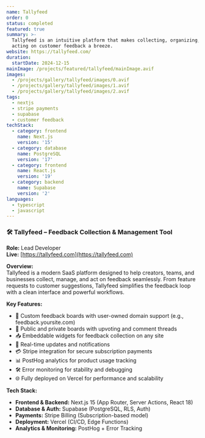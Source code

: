 ```yaml
---
name: Tallyfeed
order: 0
status: completed
featured: true
summary: >-
  Tallyfeed is an intuitive platform that makes collecting, organizing, and
  acting on customer feedback a breeze.
website: https://tallyfeed.com/
duration:
  startDate: 2024-12-15
mainImage: /projects/featured/tallyfeed/mainImage.avif
images:
  - /projects/gallery/tallyfeed/images/0.avif
  - /projects/gallery/tallyfeed/images/1.avif
  - /projects/gallery/tallyfeed/images/2.avif
tags:
  - nextjs
  - stripe payments
  - supabase
  - customer feedback
techStack:
  - category: frontend
    name: Next.js
    version: '15'
  - category: database
    name: PostgreSQL
    version: '17'
  - category: frontend
    name: React.js
    version: '19'
  - category: backend
    name: Supabase
    version: '2'
languages:
  - typescript
  - javascript
---
```

### 🛠 **Tallyfeed – Feedback Collection & Management Tool**

**Role:** Lead Developer\
**Live:** [https://tallyfeed.com](https://tallyfeed.com)

**Overview:**\
Tallyfeed is a modern SaaS platform designed to help creators, teams, and businesses collect, manage, and act on feedback seamlessly. From feature requests to customer suggestions, Tallyfeed simplifies the feedback loop with a clean interface and powerful workflows.

**Key Features:**

- 🔗 Custom feedback boards with user-owned domain support (e.g., feedback.yoursite.com)
- 💬 Public and private boards with upvoting and comment threads
- 📥 Embeddable widgets for feedback collection on any site
- 🔄 Real-time updates and notifications
- 💳 Stripe integration for secure subscription payments
- 📊 PostHog analytics for product usage tracking
- 🛠 Error monitoring for stability and debugging
- 🌐 Fully deployed on Vercel for performance and scalability

**Tech Stack:**

- **Frontend & Backend:** Next.js 15 (App Router, Server Actions, React 18)
- **Database & Auth:** Supabase (PostgreSQL, RLS, Auth)
- **Payments:** Stripe Billing (Subscription-based model)
- **Deployment:** Vercel (CI/CD, Edge Functions)
- **Analytics & Monitoring:** PostHog + Error Tracking
